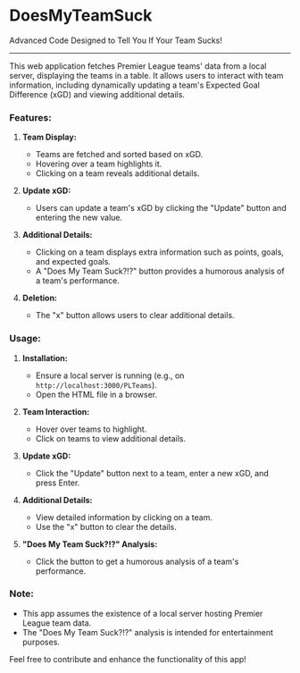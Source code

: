 # DoesMyTeamSuck
Advanced Code Designed to Tell You If Your Team Sucks!

------------------------------------------------------------------------------------------------------------------------------------------------------------------------

This web application fetches Premier League teams' data from a local server, displaying the teams in a table. It allows users to interact with team information, including dynamically updating a team's Expected Goal Difference (xGD) and viewing additional details.

### Features:

1. **Team Display:**
   - Teams are fetched and sorted based on xGD.
   - Hovering over a team highlights it.
   - Clicking on a team reveals additional details.

2. **Update xGD:**
   - Users can update a team's xGD by clicking the "Update" button and entering the new value.

3. **Additional Details:**
   - Clicking on a team displays extra information such as points, goals, and expected goals.
   - A "Does My Team Suck?!?" button provides a humorous analysis of a team's performance.

4. **Deletion:**
   - The "x" button allows users to clear additional details.

### Usage:

1. **Installation:**
   - Ensure a local server is running (e.g., on `http://localhost:3000/PLTeams`).
   - Open the HTML file in a browser.

2. **Team Interaction:**
   - Hover over teams to highlight.
   - Click on teams to view additional details.

3. **Update xGD:**
   - Click the "Update" button next to a team, enter a new xGD, and press Enter.

4. **Additional Details:**
   - View detailed information by clicking on a team.
   - Use the "x" button to clear the details.

5. **"Does My Team Suck?!?" Analysis:**
   - Click the button to get a humorous analysis of a team's performance.

### Note:

- This app assumes the existence of a local server hosting Premier League team data.
- The "Does My Team Suck?!?" analysis is intended for entertainment purposes.

Feel free to contribute and enhance the functionality of this app!
